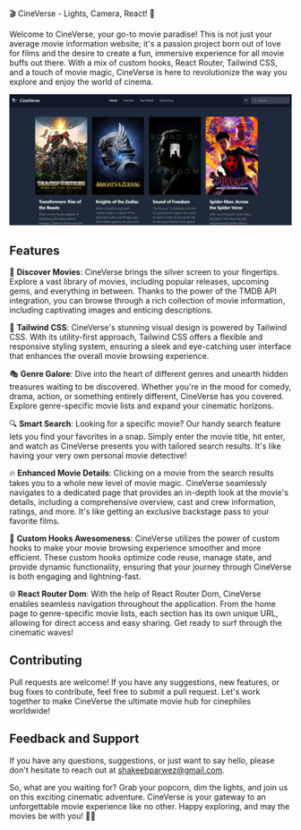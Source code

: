 🎬 CineVerse - Lights, Camera, React! 🎥

Welcome to CineVerse, your go-to movie paradise! This is not just your average movie information website; it's a passion project born out of love for films and the desire to create a fun, immersive experience for all movie buffs out there. With a mix of custom hooks, React Router, Tailwind CSS, and a touch of movie magic, CineVerse is here to revolutionize the way you explore and enjoy the world of cinema.

![screenshot](screenshot.png)

## Features

🌟 **Discover Movies**: CineVerse brings the silver screen to your fingertips. Explore a vast library of movies, including popular releases, upcoming gems, and everything in between. Thanks to the power of the TMDB API integration, you can browse through a rich collection of movie information, including captivating images and enticing descriptions.

💅 **Tailwind CSS**: CineVerse's stunning visual design is powered by Tailwind CSS. With its utility-first approach, Tailwind CSS offers a flexible and responsive styling system, ensuring a sleek and eye-catching user interface that enhances the overall movie browsing experience.

🎭 **Genre Galore**: Dive into the heart of different genres and unearth hidden treasures waiting to be discovered. Whether you're in the mood for comedy, drama, action, or something entirely different, CineVerse has you covered. Explore genre-specific movie lists and expand your cinematic horizons.

🔍 **Smart Search**: Looking for a specific movie? Our handy search feature lets you find your favorites in a snap. Simply enter the movie title, hit enter, and watch as CineVerse presents you with tailored search results. It's like having your very own personal movie detective!

🔥 **Enhanced Movie Details**: Clicking on a movie from the search results takes you to a whole new level of movie magic. CineVerse seamlessly navigates to a dedicated page that provides an in-depth look at the movie's details, including a comprehensive overview, cast and crew information, ratings, and more. It's like getting an exclusive backstage pass to your favorite films.

🎉 **Custom Hooks Awesomeness**: CineVerse utilizes the power of custom hooks to make your movie browsing experience smoother and more efficient. These custom hooks optimize code reuse, manage state, and provide dynamic functionality, ensuring that your journey through CineVerse is both engaging and lightning-fast.

🌐 **React Router Dom**: With the help of React Router Dom, CineVerse enables seamless navigation throughout the application. From the home page to genre-specific movie lists, each section has its own unique URL, allowing for direct access and easy sharing. Get ready to surf through the cinematic waves!

## Contributing

Pull requests are welcome! If you have any suggestions, new features, or bug fixes to contribute, feel free to submit a pull request. Let's work together to make CineVerse the ultimate movie hub for cinephiles worldwide!

## Feedback and Support

If you have any questions, suggestions, or just want to say hello, please don't hesitate to reach out at shakeebparwez@gmail.com.

So, what are you waiting for? Grab your popcorn, dim the lights, and join us on this exciting cinematic adventure. CineVerse is your gateway to an unforgettable movie experience like no other. Happy exploring, and may the movies be with you! 🍿🎉
